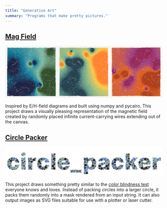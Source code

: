 ```yaml
---
title: "Generative Art"
summary: "Programs that make pretty pictures."
---
```


## [Mag Field](https://github.com/tgiv014/mag_field)
![Magfield Example](https://raw.githubusercontent.com/tgiv014/mag_field/main/static/threefold_small.png)

Inspired by E/H-field diagrams and built using numpy and pycairo. This project draws a visually pleasing representation of the magnetic field created by randomly placed infinite current-carrying wires extending out of the canvas.

## [Circle Packer](https://github.com/tgiv014/circle_packer)
![Circle Packer Example](https://raw.githubusercontent.com/tgiv014/circle_packer/main/static/logo.png)

This project draws something pretty similar to the [color blindness test](https://en.wikipedia.org/wiki/Ishihara_test) everyone knows and loves. Instead of packing circles into a larger circle, it packs them randomly into a mask rendered from an input string. It can also output images as SVG files suitable for use with a plotter or laser cutter.